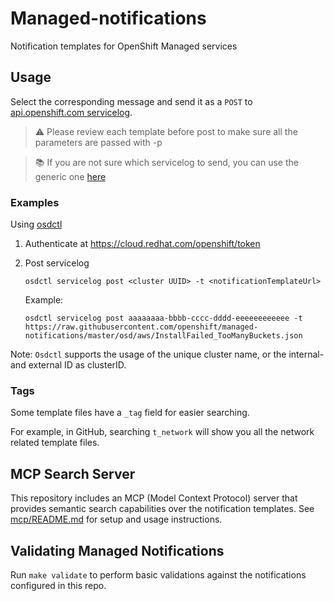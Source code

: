# Managed-notifications

Notification templates for OpenShift Managed services

## Usage

Select the corresponding message and send it as a `POST` to
[api.openshift.com servicelog](https://api.openshift.com/?urls.primaryName=Service%20logs#/default/post_api_service_logs_v1_cluster_logs).

> :warning: Please review each template before post to make sure all the parameters are passed with -p 

> :books: If you are not sure which servicelog to send, you can use the generic one [here](./osd/unknown_failure.json)

### Examples

Using [osdctl](https://github.com/openshift/osdctl)

1. Authenticate at https://cloud.redhat.com/openshift/token
2. Post servicelog

    ```
    osdctl servicelog post <cluster UUID> -t <notificationTemplateUrl> 
    ```

    Example:

    ```
    osdctl servicelog post aaaaaaaa-bbbb-cccc-dddd-eeeeeeeeeeee -t https://raw.githubusercontent.com/openshift/managed-notifications/master/osd/aws/InstallFailed_TooManyBuckets.json
    ```

Note: `Osdctl` supports the usage of the unique cluster name, or the internal- and external ID as clusterID.

### Tags
Some template files have a `_tag` field for easier searching.

For example, in GitHub, searching `t_network` will show you all the network related template files.

## MCP Search Server

This repository includes an MCP (Model Context Protocol) server that provides semantic search capabilities over the notification templates. See [mcp/README.md](mcp/README.md) for setup and usage instructions.

## Validating Managed Notifications

Run `make validate` to perform basic validations against the notifications configured in this repo.
